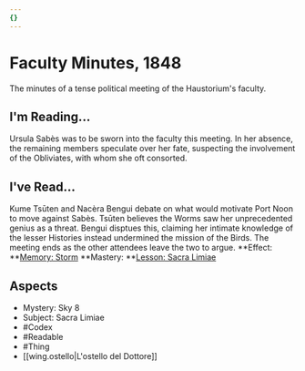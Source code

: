 ```yaml
---
{}
---
```

# Faculty Minutes, 1848
The minutes of a tense political meeting of the Haustorium's faculty. 
## I'm Reading...
Ursula Sabès was to be sworn into the faculty this meeting. In her absence, the remaining members speculate over her fate, suspecting the involvement of the Obliviates, with whom she oft consorted.
## I've Read...
Kume Tsūten and Nacèra Bengui debate on what would motivate Port Noon to move against Sabès. Tsūten believes the Worms saw her unprecedented genius as a threat. Bengui disptues this, claiming her intimate knowledge of the lesser Histories instead undermined the mission of the Birds. The meeting ends as the other attendees leave the two to argue. 
**Effect: **[Memory: Storm](https://uadaf.theevilroot.xyz/rowenarium/element/mem.storm)
**Mastery: **[Lesson: Sacra Limiae](https://uadaf.theevilroot.xyz/rowenarium/element/x.sacralimiae)
## Aspects
- Mystery: Sky 8
- Subject: Sacra Limiae
- #Codex
- #Readable
- #Thing
- [[wing.ostello|L'ostello del Dottore]]